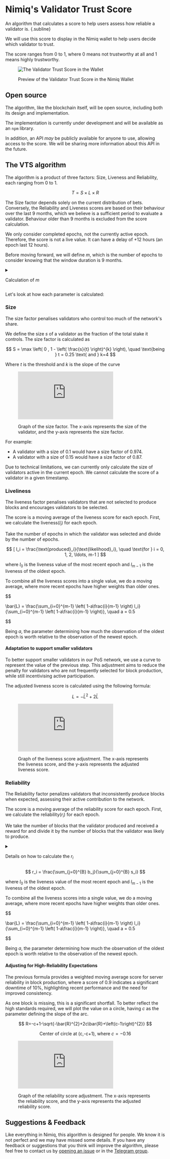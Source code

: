 # Nimiq's Validator Trust Score

An algorithm that calculates a score to help users assess how reliable a validator is. {.subline}

We will use this score to display in the Nimiq wallet to help users decide which validator to trust.

The score ranges from 0 to 1, where 0 means not trustworthy at all and 1 means highly trustworthy.

<figure>

<img src="/assets/images/learn/validators-trust-score-wallet-preview.png" alt="The Validator Trust Score in the Wallet" max-h-512 object-contain />

<figcaption>

Preview of the Validator Trust Score in the Nimiq Wallet

</figcaption>

</figure>

## Open source

The algorithm, like the blockchain itself, will be open source, including both its design and implementation.

The implementation is currently under development and will be available as an `npm` library.

In addition, an API *may* be publicly available for anyone to use, allowing access to the score. We will be sharing more information about this API in the future.

## The VTS algorithm

The algorithm is a product of three factors: Size, Liveness and Reliability, each ranging from 0 to 1.

$$
T = S \times L \times R
$$

The Size factor depends solely on the current distribution of bets. Conversely, the Reliability and Liveness scores are based on their behaviour over the last 9 months, which we believe is a sufficient period to evaluate a validator. Behaviour older than 9 months is excluded from the score calculation.

We only consider completed epochs, not the currently active epoch. Therefore, the score is not a live value. It can have a delay of +12 hours (an epoch last 12 hours).

Before moving forward, we will define $m$, which is the number of epochs to consider knowing that the window duration is 9 months.

<details>

<summary children:mx-0>

Calculation of $m$

</summary>

$$
m = \frac{\text{window\_duration\_ms}}{\text{epoch\_duration}}
$$

$$
$\text{window\_duration\_ms} = 9 \times 30 \times 24 \times 60 \times 60 \times 1000$.
$$

$$
$\text{epoch\_duration} = \text{block\_duration} \times \text{blocks\_per\_epoch}
$$

  - Block duration and blocks per epoch are constants from the [policy](https://github.com/nimiq/core-rs-albatross/blob/albatross/primitives/src/policy.rs)

</details>

Let's look at how each parameter is calculated:

### Size

The size factor penalises validators who control too much of the network's share.

We define the size $s$ of a validator as the fraction of the total stake it controls. The size factor is calculated as

$$
S = \max \left( 0 , 1 - \left( \frac{s}{t} \right)^{k} \right), \quad \text{being } t = 0.25 \text{ and } k=4
$$

Where $t$ is the threshold and $k$ is the slope of the curve

<figure mb-16>

<iframe src="https://www.desmos.com/calculator/89yvaeqxff?embed" aspect-video frameborder="0" allowfullscreen></iframe>

<figcaption>

Graph of the size factor. The x-axis represents the size of the validator, and the y-axis represents the size factor.

</figcaption>

</figure>

For example:

- A validator with a size of 0.1 would have a size factor of $0.974$.
- A validator with a size of 0.15 would have a size factor of $0.87$.

<Callout type="info" no-title>

Due to technical limitations, we can currently only calculate the size of validators active in the current epoch. We cannot calculate the score of a validator in a given timestamp.

</Callout>

### Liveliness

The liveness factor penalises validators that are not selected to produce blocks and encourages validators to be selected.

The score is a moving average of the liveness score for each epoch. First, we calculate the liveness($l_i$) for each epoch.

<Callout type="info" no-title>

Take the number of epochs in which the validator was selected and divide by the number of epochs.

</Callout>

$$
[ l_i = \frac{\text{produced}_i}{\text{likelihood}_i}, \quad \text{for } i = 0, 1, 2, \ldots, m-1 ]
$$

where $l_0$ is the liveness value of the most recent epoch and $l_{m-1}$ is the liveness of the oldest epoch.

To combine all the liveness scores into a single value, we do a moving average, where more recent epochs have higher weights than older ones.

$$

\bar{L} = \frac{\sum_{i=0}^{m-1} \left( 1-a\frac{i}{m-1} \right) l_i}{\sum_{i=0}^{m-1} \left( 1-a\frac{i}{m-1} \right)}, \quad a = 0.5

$$

Being $a$, the parameter determining how much the observation of the oldest epoch is worth relative to the observation of the newest epoch.

#### Adaptation to support smaller validators

To better support smaller validators in our PoS network, we use a curve to represent the value of the previous step. This adjustment aims to reduce the penalty for validators who are not frequently selected for block production, while still incentivising active participation.

The adjusted liveness score is calculated using the following formula:

$$
L=-\bar{L}^{2}+2\bar{L}
$$

<figure>

<iframe src="https://www.desmos.com/calculator/oipaneynho?embed" aspect-video frameborder="0" allowfullscreen></iframe>

<figcaption>

Graph of the liveness score adjustment. The x-axis represents the liveness score, and the y-axis represents the adjusted liveness score.

</figcaption>

</figure>

### Reliability

The Reliability factor penalizes validators that inconsistently produce blocks when expected, assessing their active contribution to the network.

The score is a moving average of the reliability score for each epoch. First, we calculate the reliability($r_i$) for each epoch.

<Callout type="info" no-title>

We take the number of blocks that the validator produced and received a reward for and divide it by the number of blocks that the validator was likely to produce.

</Callout>

<details>

<summary children:m-0>

Details on how to calculate the $r_i$

</summary>

The number of blocks that the validators produced can be fetched from the blockchain via the inherents of a batch. We will refer to these value as $b_j$, where $j \in [0, B]$. $B$ is the number of batches in an epoch.

Figuring out how many blocks a validator is likely to produce is a bit trickier. In each voting block we can see the slot distribution for the next epoch. Basically, there will be a value from 1 to 512 for each active validator. A value of 1 means that the validator is likely to make 1 out of 512 blocks, while a value of 512 means that the validator is likely to make all the blocks. We need to convert this number into a probability, a value between 0 and 1.

Here, $s_j$ is the slot distribution value for the batch $j$. This value tells us the probability that a validator will produce a block in that batch.

</details>

$$
r_i = \frac{\sum_{j=0}^{B} b_j}{\sum_{j=0}^{B} s_i}
$$

where $l_0$ is the liveness value of the most recent epoch and $l_{m-1}$ is the liveness of the oldest epoch.

To combine all the liveness scores into a single value, we do a moving average, where more recent epochs have higher weights than older ones.

$$

\bar{L} = \frac{\sum_{i=0}^{m-1} \left( 1-a\frac{i}{m-1} \right) l_i}{\sum_{i=0}^{m-1} \left( 1-a\frac{i}{m-1} \right)}, \quad a = 0.5

$$

Being $a$, the parameter determining how much the observation of the oldest epoch is worth relative to the observation of the newest epoch.

#### Adjusting for High-Reliability Expectations

The previous formula provides a weighted moving average score for server reliability in block production, where a score of $0.9$ indicates a significant downtime of 10%, highlighting recent performance and the need for improved consistency.

As one block is missing, this is a significant shortfall. To better reflect the high standards required, we will plot the value on a circle, having $c$ as the parameter defining the slope of the arc.

$$
R=-c+1-\sqrt{-\bar{R}^{2}+2c\bar{R}+\left(c-1\right)^{2}}
$$

$$
\text{Center of circle at (c,-c+1), where }
c=-0.16
$$

<figure>

<iframe src="https://www.desmos.com/calculator/zqemsh7yay?embed" aspect-video frameborder="0" allowfullscreen></iframe>

<figcaption>

Graph of the reliability score adjustment. The x-axis represents the reliability score, and the y-axis represents the adjusted reliability score.

</figcaption>

</figure>

## Suggestions & Feedback

Like everything in Nimiq, this algorithm is designed for people. We know it is not perfect and we may have missed some details. If you have any feedback or suggestions that you think will improve the algorithm, please feel free to contact us by [opening an issue](https://github.com/nimiq/developer-center/issues?q=is:issue+is:open+sort:updated-desc) or in the [Telegram group](https://t.me/joinchat/AAAAAEJW-ozFwo7Er9jpHw).
